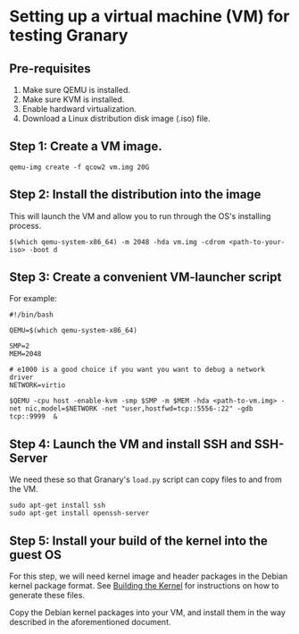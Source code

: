 Setting up a virtual machine (VM) for testing Granary
=====================================================

## Pre-requisites

  1. Make sure QEMU is installed.
  2. Make sure KVM is installed.
  3. Enable hardward virtualization.
  4. Download a Linux distribution disk image (.iso) file.

## Step 1: Create a VM image.

```basemake
qemu-img create -f qcow2 vm.img 20G
```

## Step 2: Install the distribution into the image

This will launch the VM and allow you to run through the OS's
installing process.

```basemake
$(which qemu-system-x86_64) -m 2048 -hda vm.img -cdrom <path-to-your-iso> -boot d
```

## Step 3: Create a convenient VM-launcher script

For example:
```basemake
#!/bin/bash

QEMU=$(which qemu-system-x86_64)

SMP=2
MEM=2048

# e1000 is a good choice if you want you want to debug a network driver
NETWORK=virtio 

$QEMU -cpu host -enable-kvm -smp $SMP -m $MEM -hda <path-to-vm.img> -net nic,model=$NETWORK -net "user,hostfwd=tcp::5556-:22" -gdb tcp::9999  &
```

## Step 4: Launch the VM and install SSH and SSH-Server

We need these so that Granary's `load.py` script can copy files
to and from the VM.

```basemake
sudo apt-get install ssh
sudo apt-get install openssh-server
```

## Step 5: Install your build of the kernel into the guest OS

For this step, we will need kernel image and header packages in the
Debian kernel package format. See [Building the Kernel](building-the-kernel.md)
for instructions on how to generate these files.

Copy the Debian kernel packages into your VM, and install them
in the way described in the aforementioned document.

